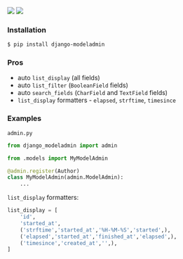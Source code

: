 [![](https://img.shields.io/badge/released-2021.6.22-green.svg?longCache=True)](https://pypi.org/project/django-modeladmin/)
[![](https://img.shields.io/badge/license-Unlicense-blue.svg?longCache=True)](https://unlicense.org/)

### Installation
```bash
$ pip install django-modeladmin
```

### Pros
+   auto `list_display` (all fields)
+   auto `list_filter` (`BooleanField` fields)
+   auto `search_fields` (`CharField` and `TextField` fields)
+   `list_display` formatters - `elapsed`, `strftime`, `timesince`

### Examples
`admin.py`
```python
from django_modeladmin import admin

from .models import MyModelAdmin

@admin.register(Author)
class MyModelAdmin(admin.ModelAdmin):
    ...
```

`list_display` formatters:
```python
list_display = [
    'id',
    'started_at',
    ('strftime','started_at','%H-%M-%S','started',),
    ('elapsed','started_at','finished_at','elapsed',),
    ('timesince','created_at','',),
]
```


